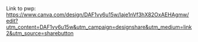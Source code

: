 Link to pwp: https://www.canva.com/design/DAF1vy6u15w/laje1nVf3hX82OxAEHAgmw/edit?utm_content=DAF1vy6u15w&utm_campaign=designshare&utm_medium=link2&utm_source=sharebutton
